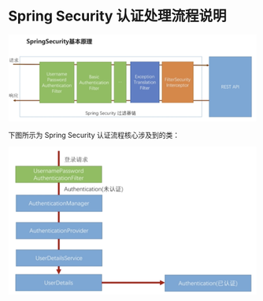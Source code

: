 # Spring Security 认证处理流程说明

![SpringSecurity核心过滤器链.png](SpringSecurity核心过滤器链.png)

下图所示为 Spring Security 认证流程核心涉及到的类：

![SpringSecurity认证流程核心流程类.png](SpringSecurity认证流程核心流程类.png)